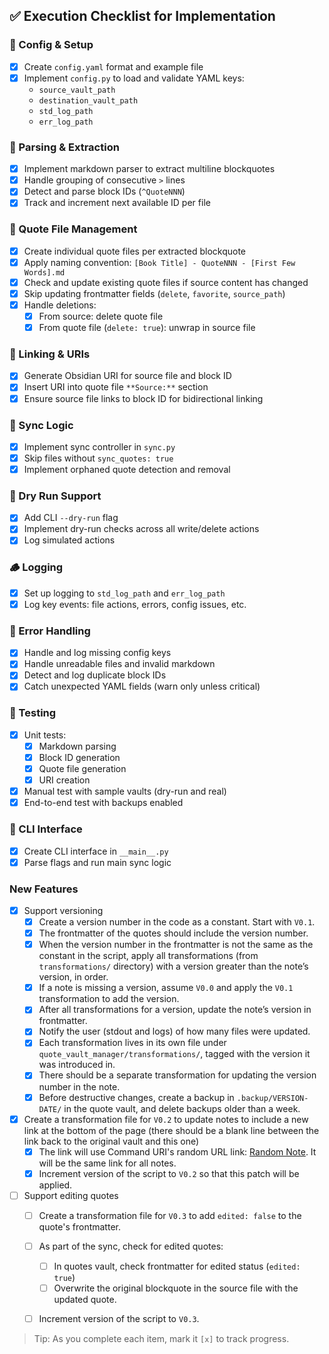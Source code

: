 ## ✅ Execution Checklist for Implementation

### 🔧 Config & Setup
- [x] Create `config.yaml` format and example file
- [x] Implement `config.py` to load and validate YAML keys:
  - `source_vault_path`
  - `destination_vault_path`
  - `std_log_path`
  - `err_log_path`

### 🧠 Parsing & Extraction
- [x] Implement markdown parser to extract multiline blockquotes
- [x] Handle grouping of consecutive `>` lines
- [x] Detect and parse block IDs (`^QuoteNNN`)
- [x] Track and increment next available ID per file

### 📁 Quote File Management
- [x] Create individual quote files per extracted blockquote
- [x] Apply naming convention: `[Book Title] - QuoteNNN - [First Few Words].md`
- [x] Check and update existing quote files if source content has changed
- [x] Skip updating frontmatter fields (`delete`, `favorite`, `source_path`)
- [x] Handle deletions:
  - [x] From source: delete quote file
  - [x] From quote file (`delete: true`): unwrap in source file

### 🔗 Linking & URIs
- [x] Generate Obsidian URI for source file and block ID
- [x] Insert URI into quote file `**Source:**` section
- [x] Ensure source file links to block ID for bidirectional linking

### 🔁 Sync Logic
- [x] Implement sync controller in `sync.py`
- [x] Skip files without `sync_quotes: true`
- [x] Implement orphaned quote detection and removal

### 🚫 Dry Run Support
- [x] Add CLI `--dry-run` flag
- [x] Implement dry-run checks across all write/delete actions
- [x] Log simulated actions

### 🪵 Logging
- [x] Set up logging to `std_log_path` and `err_log_path`
- [x] Log key events: file actions, errors, config issues, etc.

### 🚫 Error Handling
- [x] Handle and log missing config keys
- [x] Handle unreadable files and invalid markdown
- [x] Detect and log duplicate block IDs
- [x] Catch unexpected YAML fields (warn only unless critical)

### 🧪 Testing
- [x] Unit tests:
  - [x] Markdown parsing
  - [x] Block ID generation
  - [x] Quote file generation
  - [x] URI creation
- [x] Manual test with sample vaults (dry-run and real)
- [x] End-to-end test with backups enabled

### 🚀 CLI Interface
- [x] Create CLI interface in `__main__.py`
- [x] Parse flags and run main sync logic

### New Features

- [x] Support versioning
  - [x] Create a version number in the code as a constant. Start with `V0.1`.
  - [x] The frontmatter of the quotes should include the version number.
  - [x] When the version number in the frontmatter is not the same as the constant in the script, apply all transformations (from `transformations/` directory) with a version greater than the note’s version, in order.
  - [x] If a note is missing a version, assume `V0.0` and apply the `V0.1` transformation to add the version.
  - [x] After all transformations for a version, update the note’s version in frontmatter.
  - [x] Notify the user (stdout and logs) of how many files were updated.
  - [x] Each transformation lives in its own file under `quote_vault_manager/transformations/`, tagged with the version it was introduced in.
  - [x] There should be a separate transformation for updating the version number in the note.
  - [x] Before destructive changes, create a backup in `.backup/VERSION-DATE/` in the quote vault, and delete backups older than a week.

- [x] Create a transformation file for `V0.2` to update notes to include a new link at the bottom of the page (there should be a blank line between the link back to the original vault and this one)
  - [x] The link will use Command URI's random URL link: [Random Note](obsidian://adv-uri?vault=ReferenceQuotes&commandid=random-note). It will be the same link for all notes.
  - [x] Increment version of the script to `V0.2` so that this patch will be applied.

- [ ] Support editing quotes
  - [ ] Create a transformation file for `V0.3` to add `edited: false` to the quote's frontmatter.
  - [ ] As part of the sync, check for edited quotes:
    - [ ] In quotes vault, check frontmatter for edited status (`edited: true`)
    - [ ] Overwrite the original blockquote in the source file with the updated quote.
  - [ ] Increment version of the script to `V0.3`.


> Tip: As you complete each item, mark it `[x]` to track progress.
